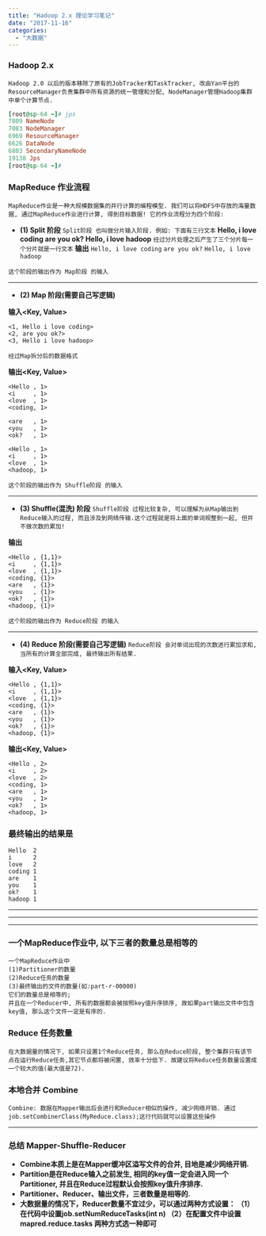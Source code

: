 ```yaml
---
title: "Hadoop 2.x 理论学习笔记"
date: "2017-11-16"
categories: 
  - "大数据"
---
```


### Hadoop 2.x

`Hadoop 2.0 以后的版本移除了原有的JobTracker和TaskTracker, 改由Yan平台的ResourceManager负责集群中所有资源的统一管理和分配, NodeManager管理Hadoop集群中单个计算节点.`

```ruby
[root@sp-64 ~]# jps
7809 NameNode
7083 NodeManager
6969 ResourceManager
6626 DataNode
6803 SecondaryNameNode
19138 Jps
[root@sp-64 ~]#
```

### MapReduce 作业流程

`MapReduce作业是一种大规模数据集的并行计算的编程模型. 我们可以将HDFS中存放的海量数据, 通过MapReduce作业进行计算, 得到目标数据! 它的作业流程分为四个阶段:`

- **(1) Split 阶段** `Split阶段 也叫做分片输入阶段. 例如: 下面有三行文本` **Hello, i love coding are you ok? Hello, i love hadoop** `经过分片处理之后产生了三个分片每一个分片就是一行文本` **输出** `Hello, i love coding` `are you ok?` `Hello, i love hadoop`

`这个阶段的输出作为 Map阶段 的输入`

* * *

- **(2) Map 阶段(需要自己写逻辑)**

**输入<Key, Value>**

```null
<1, Hello i love coding>
<2, are you ok?>
<3, Hello i love hadoop>
```

`经过Map拆分后的数据格式`

**输出<Key, Value>**

```null
<Hello , 1>
<i     , 1>
<love  , 1>
<coding, 1>

<are   , 1>
<you   , 1>
<ok?   , 1>

<Hello , 1>
<i     , 1>
<love  , 1>
<hadoop, 1>
```

`这个阶段的输出作为 Shuffle阶段 的输入`

* * *

- **(3) Shuffle(混洗) 阶段** `Shuffle阶段 过程比较复杂, 可以理解为从Map输出到Reduce输入的过程, 而且涉及到网络传输.这个过程就是将上面的单词规整到一起, 但并不做次数的累加!`

**输出**

```null
<Hello , {1,1}>
<i     , {1,1}>
<love  , {1,1}>
<coding, {1}>
<are   , {1}>
<you   , {1}>
<ok?   , {1}>
<hadoop, {1}>
```

`这个阶段的输出作为 Reduce阶段 的输入`

* * *

- **(4) Reduce 阶段(需要自己写逻辑)** `Reduce阶段 会对单词出现的次数进行累加求和, 当所有的计算全部完成, 最终输出所有结果.`

**输入<Key, Value>**

```null
<Hello , {1,1}>
<i     , {1,1}>
<love  , {1,1}>
<coding, {1}>
<are   , {1}>
<you   , {1}>
<ok?   , {1}>
<hadoop, {1}>
```

**输出<Key, Value>**

```null
<Hello , 2>
<i     , 2>
<love  , 2>
<coding, 1>
<are   , 1>
<you   , 1>
<ok?   , 1>
<hadoop, 1>
```

### 最终输出的结果是

```null
Hello  2
i      2
love   2
coding 1
are    1
you    1
ok?    1
hadoop 1
```

* * *

* * *

* * *

### 一个MapReduce作业中, 以下三者的数量总是相等的

```null
一个MapReduce作业中
(1)Partitioner的数量
(2)Reduce任务的数量
(3)最终输出的文件的数量(如:part-r-00000)
它们的数量总是相等的;
并且在一个Reducer中, 所有的数据都会被按照key值升序排序, 故如果part输出文件中包含key值, 那么这个文件一定是有序的.
```

### Reduce 任务数量

`在大数据量的情况下, 如果只设置1个Reduce任务, 那么在Reduce阶段, 整个集群只有该节点在运行Reduce任务,其它节点都将被闲置, 效率十分低下. 故建议将Reduce任务数量设置成一个较大的值(最大值是72).`

### 本地合并 Combine

`Combine: 数据在Mapper输出后会进行和Reducer相似的操作, 减少网络开销. 通过job.setCombinerClass(MyReduce.class);这行代码就可以设置这些操作`

* * *

### 总结 Mapper-Shuffle-Reducer

- **Combine本质上是在Mapper缓冲区溢写文件的合并, 目地是减少网络开销.**
- **Partition是在Reduce输入之前发生, 相同的key值一定会进入同一个Partitioner, 并且在Reduce过程默认会按照key值升序排序.**
- **Partitioner、Reducer、输出文件，三者数量是相等的.**
- **大数据量的情况下，Reducer数量不宜过少，可以通过两种方式设置： （1）在代码中设置job.setNumReduceTasks(int n) （2）在配置文件中设置 mapred.reduce.tasks 两种方式选一种即可**
